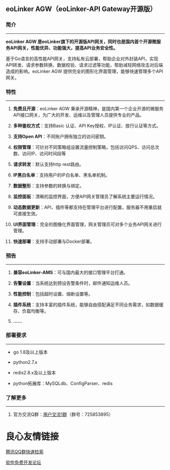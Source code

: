 ## eoLinker AGW（eoLinker-API Gateway开源版）

### 简介
****
**eoLinker AGW 是eoLinker旗下的开源版API网关，同时也是国内首个开源微服务API网关，性能优异、功能强大，提高API业务安全性。**

基于Go语言的高性能API网关，支持私有云部署，帮助企业对外封装API，实现API转发、请求参数转换、数据校验、请求过滤等功能，帮助减轻网络攻击对后端造成的影响。eoLinker AGW 提供完全的图形化界面管理，能够快速管理多个API网关。


### 特性
****

1. **免费且开源**：eoLinker AGW 秉承开源精神，是国内第一个企业开源的微服务API接口网关，为广大的开发、运维以及管理人员提供专业的产品。

2. **多种鉴权方式**：支持Basic 认证、API Key授权、IP认证、放行认证等方式。

3. **支持Open API**：不同账户拥有独立的访问密钥。

4. **权限管理**：可针对不同策略组设置流量控制策略，包括访问QPS、访问总次数、访问IP、访问时间段等

5. **请求转发**：默认支持http rest路由。

6. **IP黑白名单**：支持用户的IP白名单、黑名单机制。

7. **数据整形**：支持参数的转换与绑定。

8. **监控面板**：清晰的监控界面，方便API网关管理员了解系统主要运行情况。

9. **动态数据更新**：API、插件等都支持在管理平台进行配置，服务器不用重启就可直接生效。

10. **UI界面管理**：完全的图像化界面管理，网关管理员可对多个业务API网关进行管理。

11. **快速部署**：支持手动部署与Docker部署。


### 预告
****

1. **兼容eoLinker-AMS**：可与国内最大的接口管理平台打通。

2. **告警设置**：当系统达到预设告警条件时，邮件通知运维人员。

3. **性能控制**：包括超时设置、熔断设置等。

4. **插件系统**：支持丰富的插件系统，能够自由搭配满足不同业务需求，如数据缓存、负载均衡等。

5. **……**


### 部署要求
****
* go 1.8及以上版本

* python2.7.x

* redis2.8.x及以上版本

* python拓展库：MySQLdb、ConfigParser、redis


### 了解更多
****

1. 官方交流Q群：[用户交流1群](https://jq.qq.com/?_wv=1027&k=5ikfC2S)（群号：725853895）


 # 良心友情链接

[腾讯QQ群快速检索](http://u.720life.cn/s/8cf73f7c)

[软件免费开发论坛](http://u.720life.cn/s/bbb01dc0)